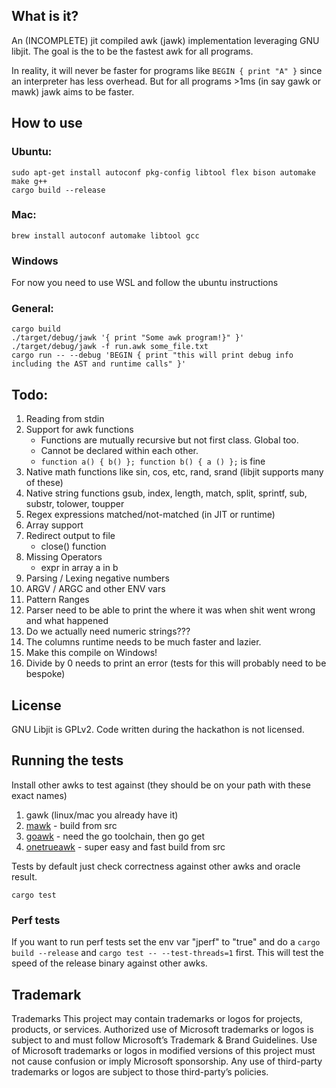 ## What is it?
An (INCOMPLETE) jit compiled awk (jawk) implementation leveraging GNU libjit. The goal is the to be the fastest awk for all programs.

In reality, it will never be faster for programs like `BEGIN { print "A" }` since an interpreter has less overhead. 
But for all programs >1ms (in say gawk or mawk) jawk aims to be faster.

## How to use

### Ubuntu:
```
sudo apt-get install autoconf pkg-config libtool flex bison automake make g++
cargo build --release
``` 

### Mac:
```
brew install autoconf automake libtool gcc
```

### Windows
For now you need to use WSL and follow the ubuntu instructions

### General:
```
cargo build
./target/debug/jawk '{ print "Some awk program!}" }' 
./target/debug/jawk -f run.awk some_file.txt
cargo run -- --debug 'BEGIN { print "this will print debug info including the AST and runtime calls" }'
```

## Todo:

1. Reading from stdin
2. Support for awk functions
    - Functions are mutually recursive but not first class. Global too. 
    - Cannot be declared within each other.
    - `function a() { b() }; function b() { a () };` is fine
3. Native math functions like sin, cos, etc, rand, srand (libjit supports many of these)
4. Native string functions gsub, index, length, match, split, sprintf, sub, substr, tolower, toupper
5. Regex expressions matched/not-matched (in JIT or runtime)
6. Array support
7. Redirect output to file
   - close() function
8. Missing Operators
   - expr in array a in b
9. Parsing / Lexing negative numbers
10. ARGV / ARGC and other ENV vars
11. Pattern Ranges 
13. Parser need to be able to print the where it was when shit went wrong and what happened
14. Do we actually need numeric strings???
15. The columns runtime needs to be much faster and lazier.
16. Make this compile on Windows!
17. Divide by 0 needs to print an error (tests for this will probably need to be bespoke)

## License
GNU Libjit is GPLv2. Code written during the hackathon is not licensed.

## Running the tests

Install other awks to test against (they should be on your path with these exact names)
1. gawk (linux/mac you already have it)
2. [mawk](https://invisible-island.net/mawk/) - build from src
3. [goawk](https://github.com/benhoyt/goawk) - need the go toolchain, then go get
4. [onetrueawk](https://github.com/onetrueawk/awk) - super easy and fast build from src

Tests by default just check correctness against other awks and oracle result.

```
cargo test
```

### Perf tests
If you want to run perf tests set the env var "jperf" to "true" and do a `cargo build --release` and `cargo test -- --test-threads=1` first. This will test the speed of the release binary against other awks.


## Trademark

Trademarks This project may contain trademarks or logos for projects, products, or services. Authorized use of Microsoft trademarks or logos is subject to and must follow Microsoft’s Trademark & Brand Guidelines. Use of Microsoft trademarks or logos in modified versions of this project must not cause confusion or imply Microsoft sponsorship. Any use of third-party trademarks or logos are subject to those third-party’s policies.